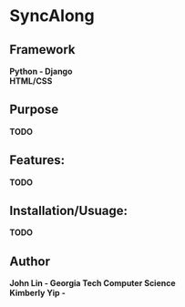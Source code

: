 # SyncAlong

## Framework
<b>Python - Django<b><br />
<b>HTML/CSS</b>

## Purpose
TODO

## Features:
TODO
## Installation/Usuage:
TODO



## Author
John Lin - Georgia Tech Computer Science <br />
Kimberly Yip - 
